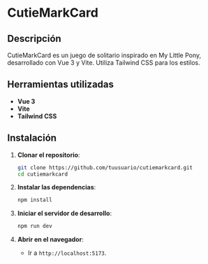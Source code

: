 # CutieMarkCard

## Descripción
CutieMarkCard es un juego de solitario inspirado en My Little Pony, desarrollado con Vue 3 y Vite. Utiliza Tailwind CSS para los estilos.

## Herramientas utilizadas

- **Vue 3**
- **Vite**
- **Tailwind CSS**

## Instalación

1. **Clonar el repositorio**:
   ```bash
   git clone https://github.com/tuusuario/cutiemarkcard.git
   cd cutiemarkcard
   ```

2. **Instalar las dependencias**:
   ```bash
   npm install
   ```

3. **Iniciar el servidor de desarrollo**:
   ```bash
   npm run dev
   ```

4. **Abrir en el navegador**:
   - Ir a `http://localhost:5173`.